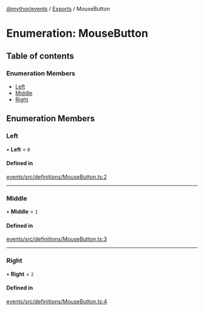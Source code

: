 [@mythor/events](../README.md) / [Exports](../modules.md) / MouseButton

# Enumeration: MouseButton

## Table of contents

### Enumeration Members

- [Left](MouseButton.md#left)
- [Middle](MouseButton.md#middle)
- [Right](MouseButton.md#right)

## Enumeration Members

### Left

• **Left** = ``0``

#### Defined in

[events/src/definitions/MouseButton.ts:2](https://github.com/desaintvincent/mythor/blob/5512a1d/packages/events/src/definitions/MouseButton.ts#L2)

___

### Middle

• **Middle** = ``1``

#### Defined in

[events/src/definitions/MouseButton.ts:3](https://github.com/desaintvincent/mythor/blob/5512a1d/packages/events/src/definitions/MouseButton.ts#L3)

___

### Right

• **Right** = ``2``

#### Defined in

[events/src/definitions/MouseButton.ts:4](https://github.com/desaintvincent/mythor/blob/5512a1d/packages/events/src/definitions/MouseButton.ts#L4)

